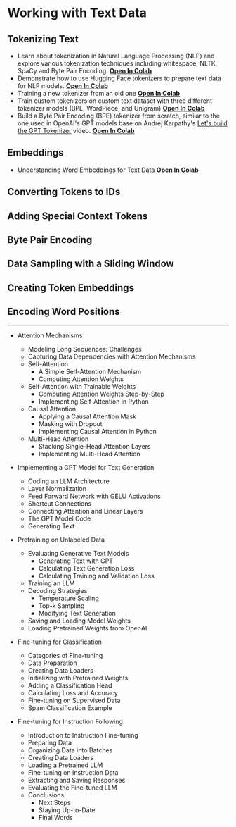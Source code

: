 # Working with Text Data
## Tokenizing Text
- Learn about tokenization in Natural Language Processing (NLP) and explore various tokenization techniques including whitespace, NLTK, SpaCy and Byte Pair Encoding. [**Open In Colab**](https://colab.research.google.com/github/mshojaei77/NLP-Journey/blob/main/ch1/Tokenization_BPE.ipynb)
- Demonstrate how to use Hugging Face tokenizers to prepare text data for NLP models. [**Open In Colab**](https://colab.research.google.com/github/mshojaei77/NLP-Journey/blob/main/ch1/Hugging_Face_Tokenizers.ipynb)
- Training a new tokenizer from an old one [**Open In Colab**](https://colab.research.google.com/drive/1452WFn66MZzYylTNcL6hV5Zd45sskzs7?usp=sharing)
- Train custom tokenizers on custom text dataset with three different tokenizer models (BPE, WordPiece, and Unigram) [**Open In Colab**](https://colab.research.google.com/drive/1uYFoxwCKwshkchBgQ4y4z9cDfKRlwZ-e?usp=sharing)
- Build a Byte Pair Encoding (BPE) tokenizer from scratch, similar to the one used in OpenAI's GPT models base on Andrej Karpathy's [Let's build the GPT Tokenizer](https://www.youtube.com/watch?v=zduSFxRajkE) video.  [**Open In Colab**](https://colab.research.google.com/drive/1y0KnCFZvGVf_odSfcNAws6kcDD7HsI0L?usp=sharing)
## Embeddings
- Understanding Word Embeddings for Text Data [**Open In Colab**](https://colab.research.google.com/github/mshojaei77/LLMs-Journey/blob/main/ch1/Word_Embeddings.ipynb)
## Converting Tokens to IDs
## Adding Special Context Tokens
## Byte Pair Encoding
## Data Sampling with a Sliding Window
## Creating Token Embeddings
## Encoding Word Positions
---
- Attention Mechanisms
    - Modeling Long Sequences: Challenges
    - Capturing Data Dependencies with Attention Mechanisms
    - Self-Attention
        - A Simple Self-Attention Mechanism
        - Computing Attention Weights
    - Self-Attention with Trainable Weights
        - Computing Attention Weights Step-by-Step
        - Implementing Self-Attention in Python
    - Causal Attention
        - Applying a Causal Attention Mask
        - Masking with Dropout
        - Implementing Causal Attention in Python
    - Multi-Head Attention
        - Stacking Single-Head Attention Layers
        - Implementing Multi-Head Attention

- Implementing a GPT Model for Text Generation
    - Coding an LLM Architecture
    - Layer Normalization
    - Feed Forward Network with GELU Activations
    - Shortcut Connections
    - Connecting Attention and Linear Layers
    - The GPT Model Code
    - Generating Text

- Pretraining on Unlabeled Data
    - Evaluating Generative Text Models
        - Generating Text with GPT
        - Calculating Text Generation Loss
        - Calculating Training and Validation Loss
    - Training an LLM
    - Decoding Strategies
        - Temperature Scaling
        - Top-k Sampling
        - Modifying Text Generation
    - Saving and Loading Model Weights
    - Loading Pretrained Weights from OpenAI

- Fine-tuning for Classification
    - Categories of Fine-tuning
    - Data Preparation
    - Creating Data Loaders
    - Initializing with Pretrained Weights
    - Adding a Classification Head
    - Calculating Loss and Accuracy
    - Fine-tuning on Supervised Data
    - Spam Classification Example

- Fine-tuning for Instruction Following
    - Introduction to Instruction Fine-tuning
    - Preparing Data
    - Organizing Data into Batches
    - Creating Data Loaders
    - Loading a Pretrained LLM
    - Fine-tuning on Instruction Data
    - Extracting and Saving Responses
    - Evaluating the Fine-tuned LLM
    - Conclusions
        - Next Steps
        - Staying Up-to-Date
        - Final Words

